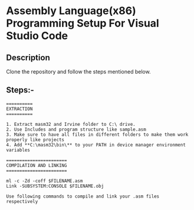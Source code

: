 # Assembly Language(x86) Programming Setup For Visual Studio Code

## Description

Clone the repository and follow the steps mentioned below.

## Steps:-

```
==========
EXTRACTION
==========

1. Extract masm32 and Irvine folder to C:\ drive.
2. Use Includes and program structure like sample.asm
3. Make sure to have all files in different folders to make them work properly like projects
4. Add **C:\masm32\bin\** to your PATH in device manager environment variables 

=======================
COMPILATION AND LINKING
=======================

ml -c -Zd -coff $FILENAME.asm
Link -SUBSYSTEM:CONSOLE $FILENAME.obj

Use following commands to compile and link your .asm files respectively

```

